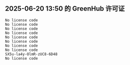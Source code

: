 ## 2025-06-20 13:50 的 GreenHub 许可证
```
No license code
No license code
No license code
No license code
No license code
No license code
No license code
No license code
SX5u-la4y-OlmR-zUC8-6D48
No license code
```
